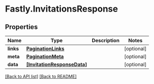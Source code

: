 # Fastly.InvitationsResponse

## Properties

Name | Type | Description | Notes
------------ | ------------- | ------------- | -------------
**links** | [**PaginationLinks**](PaginationLinks.md) |  | [optional] 
**meta** | [**PaginationMeta**](PaginationMeta.md) |  | [optional] 
**data** | [**[InvitationResponseData]**](InvitationResponseData.md) |  | [optional] 


[[Back to API list]](../../README.md#endpoints) [[Back to README]](../../README.md)
